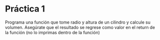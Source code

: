 # Práctica 1
Programa una función que tome radio y altura de un cilindro y calcule su volumen. Asegúrate que el resultado se regrese como valor en el return de la función (no lo imprimas dentro de la función)
